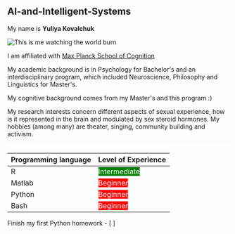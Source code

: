 ## AI-and-Intelligent-Systems

My name is **Yuliya Kovalchuk**

![This is me watching the world burn](https://i.imgur.com/WkqtB3g.png)

I am affiliated with [Max Planck School of Cognition](https://cognition.maxplanckschools.org/en)

My academic background is in Psychology for Bachelor's and an interdisciplinary program, which included Neuroscience, Philosophy and Linguistics for Master's. 

My cognitive background comes from my Master's and this program :) 

My research interests concern different aspects of sexual experience, how is it represented in the brain and modulated by sex steroid hormones. My hobbies (among many) are theater, singing, community building and activism. 
<hr style="height:5px;background-color:white">

| **Programming language** | **Level of Experience** |  
| :--- | :--- | 
| R |  <mark style="background-color:green;color:white"> Intermediate</mark> | 
| Matlab | <mark style="background-color:red;color:white"> Beginner</mark> | 
| Python |<mark style="background-color:red;color:white"> Beginner</mark> | 
| Bash | <mark style="background-color:red;color:white"> Beginner</mark> | 


Finish my first Python homework - [ ]

